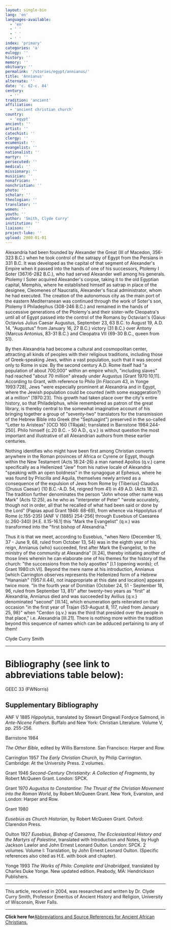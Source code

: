 ```yaml
---
layout: single-bio
lang: 'en'
languages-available:
  - 'en'
  - ' '
  - ' '
  - ' '
index: 'primary'
categories: 'a'
eulogy: ''
history: ''
memory: ''
obituary: ''
permalink: '/stories/egypt/annianus/'
title: 'Annianus'
alternate: ''
date: 'c. 62-c. 84'
century:
  - ''
tradition: 'ancient'
affiliation:
  - 'ancient christian church'
country:
  - 'egypt'
ancient: ''
artist: ''
catechist: ''
clergy: ''
ecumenist: ''
evangelist: ''
nationalist: ''
martyr: ''
persecuted: ''
medical: ''
missionary: ''
musician: ''
nonafrican: ''
nonchristian: ''
photo: ''
scholar: ''
theologian: ''
translator: ''
women: ''
youth: ''
author: 'Smith, Clyde Curry'
institution: ''
liaison: ''
project-luke: ''
upload: 2000-01-01
---
```



Alexandria had been founded by Alexander the Great (III of Macedon, 356-323 B.C.) when he took control of the satrapy of Egypt from the Persians in 331 B.C.  It was developed as the capital of that segment of Alexander's Empire when it passed into the hands of one of his successors, Ptolemy I Soter (367/6-282 B.C.), who had served Alexander well among his generals. Ptolemy I Soter acquired Alexander's corpse, taking it to the old Egyptian capital, Memphis, where he established himself as satrap in place of the designee, Cleomenes of Naucratis, Alexander's fiscal administrator, whom he had executed.  The creation of the autonomous city as the main port of the eastern Mediterranean was continued through the work of Soter's son, Ptolemy II Philadephus (308-246 B.C.) and remained in the hands of successive generations of the Ptolemy's and their sister-wife Cleopatra's until all of Egypt passed into the control of the Romans by Octavian's {Gaius Octavius Julius Caesar Augustus, September 23, 63 B.C. to August 19, A.D. 14, "Augustus" from January 16, 27 B.C.) victory (31 B.C.) over Antony {Marcus Antonius, 83-31 B.C.} and Cleopatra VII {69-30 B.C., queen from 51}.

By then Alexandria had become a cultural and cosmopolitan center, attracting all kinds of peoples with their religious traditions, including those of Greek-speaking Jews, within a vast population, such that it was second only to Rome in size.  By the second century A.D. Rome itself had "a population of about 700,000" within an empire which, "including slaves" had reached "about 70 million" already under Augustus [Grant 1970:10,11].  According to Grant, with reference to Philo [*In Flaccum* 43, in Yonge 1993:728], Jews "were especially prominent at Alexandria and in Egypt, where the Jewish population could be counted (with some exaggeration?) at a million" [1970:23].  This growth had taken place over the city's entire history, so that Philadelphus, while remembered as patron of the great library, is thereby central to the somewhat imaginative account of his bringing together a group of "seventy-two" translators for the transmission of the Hebrew Bible into Greek (the "Septuagint") preserved in the so-called "Letter to Aristeas" [OCD 160 (TRajak); translated in Barnstone 1984:244-250].  Philo himself {c.20 B.C. - 50 A.D., q.v.} is without question the most important and illustrative of all Alexandrian authors from these earlier centuries.

Nothing identifies who might have been first among Christian converts anywhere in the Roman provinces of Africa or Cyrene or Egypt, though within the New Testament (Acts 18:24-26) a man named Apollos (q.v.) came specifically as a Hellenized "Jew" from his native locale of Alexandria "speaking with an open boldness" in the synagogue at Ephesus, where he was found by Priscilla and Aquila, themselves newly arrived as a consequence of the expulsion of Jews from Rome by {Tiberius} Claudius {Drusus Caesar} (10 B.C.-A.D. 54, reigned from 41) in 49 A.D. (Acts 18:2).  The tradition further denominates the person "John whose other name was Mark" (Acts 12:25), as he who as "interpreter of Peter" "wrote accurately, though not in order, all that he recalled of what had been said or done by the Lord" (Papias apud Grant 1946: 68-69), from whence via Hippolytus of Rome (c.155-235) [ANF V (1885) 254-256] through Eusebius of Caesarea (c.260-340) [H.E. II.15-16.1] this "Mark the Evangelist" (q.v.) was transformed into the "first bishop of Alexandria."

Thus it is that we meet, according to Eusebius, "when Nero {December 15, 37 - June 9, 68, ruled from October 13, 54} was in the eighth year of his reign, Annianus {who} succeeded, first after Mark the Evangelist, to the ministry of the community at Alexandria" [II.24], thereby initiating another of those lines wherein he can elaborate one of his themes for the history of the church:  "the successions from the holy apostles" [I.1 (opening words); cf. Grant 1980:ch.VI].  Beyond the mere name at his introduction, Annianus [which Carrington observes represents the Hellenized form of a Hebrew "Hananiah" (1957:II.44), not inappropriate at this date and location] appears twice more.  "In the fourth year of Domitian {October 24, 51 - September 18, 96, ruled from September 13, 81}" after twenty-two years as "first" at Alexandria, Annianus died and was succeeded by Avilius {q.v.} denominated "second" [III.14], which enumeration gets reiterated on that occasion "in the first year of Trajan {53-August 8, 117, ruled from January 25, 98}" when "Cerdon {q.v.} was the third that presided over the people in that place," i.e. Alexandria [III.21].  There is nothing more within the tradition beyond this sequence of names which can be adduced pertaining to any of them!

Clyde Curry Smith

---

# Bibliography (see link to abbreviations table below):

GEEC 33 (FWNorris)

## Supplementary Bibliography

ANF V 1885
*Hippolytus*, translated by Stewart Dingwall Fordyce Salmond, in *Ante-Nicene Fathers*.  Buffalo and New York:  Christian Literature.  Volume V, pp. 255-256.

Barnstone 1984

*The Other Bible*, edited by Willis Barnstone.  San Francisco:  Harper and Row.

Carrington 1957
*The Early Christian Church*, by Philip Carrington.  Cambridge:  At the University Press.  2 volumes.

Grant 1946
*Second-Century Christianity:  A Collection of Fragments*, by Robert McQueen Grant.  London:  SPCK.

Grant 1970
*Augustus to Constantine:  The Thrust of the Christian Movement into the Roman World*, by Robert McQueen Grant.  New York, Evanston, and London:  Harper and Row.

Grant 1980

*Eusebius as Church Historian*, by Robert McQueen Grant. Oxford:  Clarendon Press.

Oulton 1927
*Eusebius, Bishop of Caesarea, The Ecclesiastical History and the Martyrs of Palestine*, translated with Introduction and Notes, by Hugh Jackson Lawlor and John Ernest Leonard Oulton.  London:  SPCK.  2 volumes.  Volume I:  Translation, by John Ernest Leonard Oulton.  (Specific references also cited as H.E. with book and chapter).

Yonge 1993
*The Works of Philo: Complete and Unabridged*, translated by Charles Duke Yonge.  New updated edition.  Peabody, MA:  Hendrickson Publishers.

---

This article, received in 2004, was researched and written by Dr. Clyde Curry Smith, Professor Emeritus of Ancient History and Religion, University of Wisconsin, River Falls.

---

**Click here for**[Abbreviations and Source References for Ancient African Christians.](ccs-supplem_biblio.html)